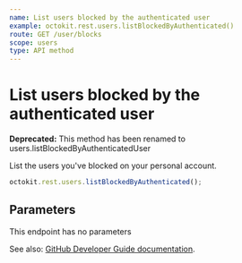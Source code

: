 ```yaml
---
name: List users blocked by the authenticated user
example: octokit.rest.users.listBlockedByAuthenticated()
route: GET /user/blocks
scope: users
type: API method
---
```


# List users blocked by the authenticated user

**Deprecated:** This method has been renamed to users.listBlockedByAuthenticatedUser

List the users you've blocked on your personal account.

```js
octokit.rest.users.listBlockedByAuthenticated();
```

## Parameters

This endpoint has no parameters

See also: [GitHub Developer Guide documentation](https://docs.github.com/enterprise-cloud@latest//rest/reference/users#list-users-blocked-by-the-authenticated-user).
